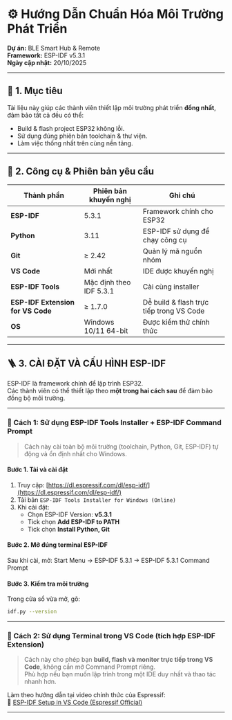 # ⚙️ Hướng Dẫn Chuẩn Hóa Môi Trường Phát Triển  
**Dự án:** BLE Smart Hub & Remote  
**Framework:** ESP-IDF v5.3.1  
**Ngày cập nhật:** 20/10/2025  

---

## 🧭 1. Mục tiêu  
Tài liệu này giúp các thành viên thiết lập môi trường phát triển **đồng nhất**, đảm bảo tất cả đều có thể:
- Build & flash project ESP32 không lỗi.
- Sử dụng đúng phiên bản toolchain & thư viện.
- Làm việc thống nhất trên cùng nền tảng.

---

## 🧰 2. Công cụ & Phiên bản yêu cầu  

| Thành phần | Phiên bản khuyến nghị | Ghi chú |
|-------------|----------------------|---------|
| **ESP-IDF** | 5.3.1 | Framework chính cho ESP32 |
| **Python** | 3.11 | ESP-IDF sử dụng để chạy công cụ |
| **Git** | ≥ 2.42 | Quản lý mã nguồn nhóm |
| **VS Code** | Mới nhất | IDE được khuyến nghị |
| **ESP-IDF Tools** | Mặc định theo IDF 5.3.1 | Cài cùng installer |
| **ESP-IDF Extension for VS Code** | ≥ 1.7.0 | Dễ build & flash trực tiếp trong VS Code |
| **OS** | Windows 10/11 64-bit | Được kiểm thử chính thức |

---

## 🪜 3. CÀI ĐẶT VÀ CẤU HÌNH ESP-IDF  

ESP-IDF là framework chính để lập trình ESP32.  
Các thành viên có thể thiết lập theo **một trong hai cách sau** để đảm bảo đồng bộ môi trường.

---

### 🔹 Cách 1: Sử dụng ESP-IDF Tools Installer + ESP-IDF Command Prompt 

> Cách này cài toàn bộ môi trường (toolchain, Python, Git, ESP-IDF) tự động và ổn định nhất cho Windows.

#### Bước 1. Tải và cài đặt
1. Truy cập: [https://dl.espressif.com/dl/esp-idf/](https://dl.espressif.com/dl/esp-idf/)  
2. Tải bản `ESP-IDF Tools Installer for Windows (Online)`  
3. Khi cài đặt:
   - Chọn ESP-IDF Version: **v5.3.1**  
   - Tick chọn **Add ESP-IDF to PATH**  
   - Tick chọn **Install Python, Git**

#### Bước 2. Mở đúng terminal ESP-IDF  
Sau khi cài, mở: Start Menu → ESP-IDF 5.3.1 → ESP-IDF 5.3.1 Command Prompt  

#### Bước 3. Kiểm tra môi trường  
Trong cửa sổ vừa mở, gõ:
```bash
idf.py --version
```
---

### 🔹 Cách 2: Sử dụng Terminal trong VS Code (tích hợp ESP-IDF Extension)

> Cách này cho phép bạn **build, flash và monitor trực tiếp trong VS Code**, không cần mở Command Prompt riêng.  
> Phù hợp nếu bạn muốn lập trình trong một IDE duy nhất và thao tác nhanh hơn.

Làm theo hướng dẫn tại video chính thức của Espressif:  
🎥 [ESP-IDF Setup in VS Code (Espressif Official)](https://www.youtube.com/watch?v=YK9g9GWQigg&feature=youtu.be)

---
